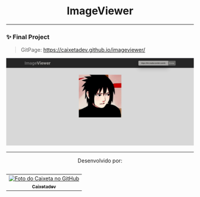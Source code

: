 <h1 align = "center">ImageViewer</h1>

---
### ✨ Final Project
> GitPage: https://caixetadev.github.io/imageviewer/
<p align="center">
  <img src="https://github.com/Caixetadev/imageviewer/blob/main/assets/screen.jpg?raw=true" alt="ImageViewer" />
</p>

---

<p align = "center"> Desenvolvido por:</p>

<table align="left"> <tr Style display inline-block> <td align="center"> <a href="https://github.com/Caixetadev"> <img src="https://avatars.githubusercontent.com/u/87894998?v=4" width="100px;" alt="Foto do Caixeta no GitHub"/><br> <sub> <b>Caixetadev</b> </sub> </a> </td> </table>



